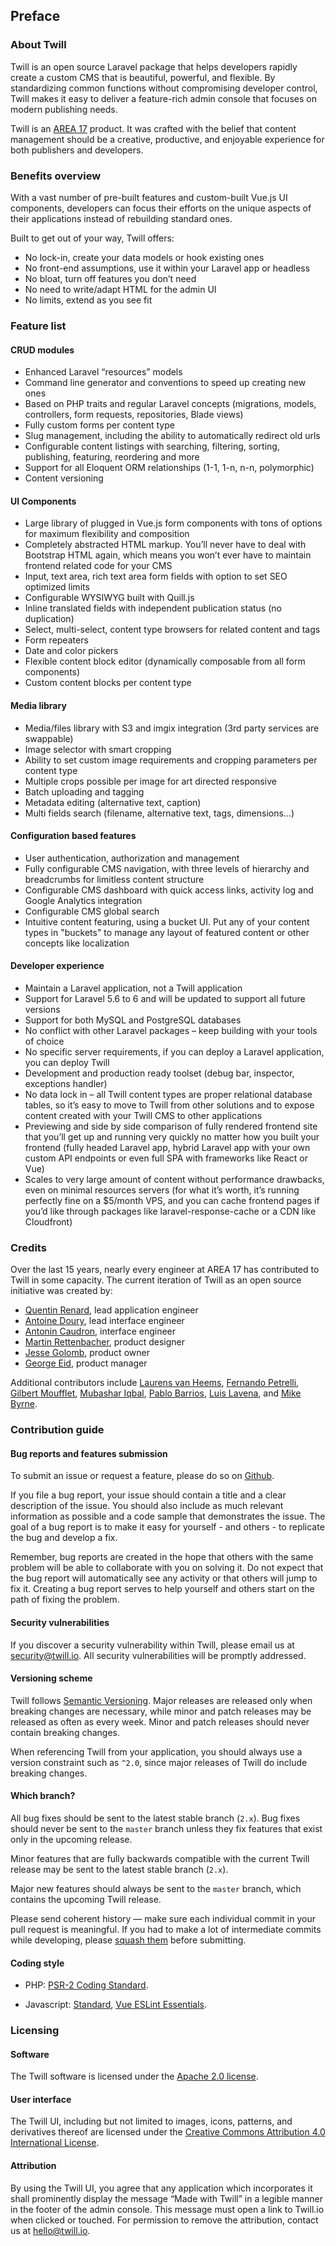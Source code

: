 ## Preface

### About Twill

Twill is an open source Laravel package that helps developers rapidly create a custom CMS that is beautiful, powerful, and flexible. By standardizing common functions without compromising developer control, Twill makes it easy to deliver a feature-rich admin console that focuses on modern publishing needs.

Twill is an [AREA 17](https://area17.com) product. It was crafted with the belief that content management should be a creative, productive, and enjoyable experience for both publishers and developers.

### Benefits overview

With a vast number of pre-built features and custom-built Vue.js UI components, developers can focus their efforts on the unique aspects of their applications instead of rebuilding standard ones. 

Built to get out of your way, Twill offers:
- No lock-in, create your data models or hook existing ones
- No front-end assumptions, use it within your Laravel app or headless
- No bloat, turn off features you don’t need
- No need to write/adapt HTML for the admin UI
- No limits, extend as you see fit


### Feature list

#### CRUD modules
* Enhanced Laravel “resources” models
* Command line generator and conventions to speed up creating new ones
* Based on PHP traits and regular Laravel concepts (migrations, models, controllers, form requests, repositories, Blade views)
* Fully custom forms per content type
* Slug management, including the ability to automatically redirect old urls
* Configurable content listings with searching, filtering, sorting, publishing, featuring, reordering and more
* Support for all Eloquent ORM relationships (1-1, 1-n, n-n, polymorphic)
* Content versioning

#### UI Components
* Large library of plugged in Vue.js form components with tons of options for maximum flexibility and composition
* Completely abstracted HTML markup. You’ll never have to deal with Bootstrap HTML again, which means you won’t ever have to maintain frontend related code for your CMS
* Input, text area, rich text area form fields with option to set SEO optimized limits
* Configurable WYSIWYG built with Quill.js
* Inline translated fields with independent publication status (no duplication)
* Select, multi-select, content type browsers for related content and tags
* Form repeaters
* Date and color pickers
* Flexible content block editor (dynamically composable from all form components)
* Custom content blocks per content type

#### Media library
* Media/files library with S3 and imgix integration (3rd party services are swappable)
* Image selector with smart cropping
* Ability to set custom image requirements and cropping parameters per content type
* Multiple crops possible per image for art directed responsive
* Batch uploading and tagging
* Metadata editing (alternative text, caption)
* Multi fields search (filename, alternative text, tags, dimensions…)

#### Configuration based features
* User authentication, authorization and management
* Fully configurable CMS navigation, with three levels of hierarchy and breadcrumbs for limitless content structure
* Configurable CMS dashboard with quick access links, activity log and Google Analytics integration
* Configurable CMS global search
* Intuitive content featuring, using a bucket UI. Put any of your content types in "buckets" to manage any layout of featured content or other concepts like localization

#### Developer experience
* Maintain a Laravel application, not a Twill application
* Support for Laravel 5.6 to 6 and will be updated to support all future versions
* Support for both MySQL and PostgreSQL databases
* No conflict with other Laravel packages – keep building with your tools of choice
* No specific server requirements, if you can deploy a Laravel application, you can deploy Twill
* Development and production ready toolset (debug bar, inspector, exceptions handler)
* No data lock in – all Twill content types are proper relational database tables, so it’s easy to move to Twill from other solutions and to expose content created with your Twill CMS to other applications
* Previewing and side by side comparison of fully rendered frontend site that you’ll get up and running very quickly no matter how you built your frontend (fully headed Laravel app, hybrid Laravel app with your own custom API endpoints or even full SPA with frameworks like React or Vue)
* Scales to very large amount of content without performance drawbacks, even on minimal resources servers (for what it’s worth, it’s running perfectly fine on a $5/month VPS, and you can cache frontend pages if you’d like through packages like laravel-response-cache or a CDN like Cloudfront)


### Credits

Over the last 15 years, nearly every engineer at AREA 17 has contributed to Twill in some capacity. The current iteration of Twill as an open source initiative was created by:

- [Quentin Renard](https://area17.com/about/quentin-renard), lead application engineer
- [Antoine Doury](https://area17.com/about/antoine-doury), lead interface engineer
- [Antonin Caudron](https://area17.com/about/antonin-caudron), interface engineer
- [Martin Rettenbacher](https://area17.com/about/martin-rettenbacher), product designer
- [Jesse Golomb](https://area17.com/about/jesse-golomb), product owner
- [George Eid](https://area17.com/about/george-eid), product manager

Additional contributors include [Laurens van Heems](https://area17.com/about/laurens-van-heems), [Fernando Petrelli](https://area17.com/about/fernando-petrelli), [Gilbert Moufflet](https://area17.com/about/gilbert-moufflet), [Mubashar Iqbal](https://area17.com/about/mubashar-iqbal), [Pablo Barrios](https://area17.com/about/pablo-barrios), [Luis Lavena](https://area17.com/about/luis-lavena), and [Mike Byrne](https://area17.com/about/mike-byrne).

### Contribution guide

#### Bug reports and features submission
To submit an issue or request a feature, please do so on [Github](https://github.com/area17/twill/issues).

If you file a bug report, your issue should contain a title and a clear description of the issue. You should also include as much relevant information as possible and a code sample that demonstrates the issue. The goal of a bug report is to make it easy for yourself - and others - to replicate the bug and develop a fix.

Remember, bug reports are created in the hope that others with the same problem will be able to collaborate with you on solving it. Do not expect that the bug report will automatically see any activity or that others will jump to fix it. Creating a bug report serves to help yourself and others start on the path of fixing the problem.

#### Security vulnerabilities
If you discover a security vulnerability within Twill, please email us at [security@twill.io](mailto:security@twill.io). All security vulnerabilities will be promptly addressed.

#### Versioning scheme

Twill follows [Semantic Versioning](https://semver.org/). Major releases are released only when breaking changes are necessary, while minor and patch releases may be released as often as every week. Minor and patch releases should never contain breaking changes.

When referencing Twill from your application, you should always use a version constraint such as `^2.0`, since major releases of Twill do include breaking changes.

#### Which branch?
All bug fixes should be sent to the latest stable branch (`2.x`). Bug fixes should never be sent to the `master` branch unless they fix features that exist only in the upcoming release.

Minor features that are fully backwards compatible with the current Twill release may be sent to the latest stable branch (`2.x`).

Major new features should always be sent to the `master` branch, which contains the upcoming Twill release.

Please send coherent history — make sure each individual commit in your pull request is meaningful. If you had to make a lot of intermediate commits while developing, please [squash them](http://www.git-scm.com/book/en/v2/Git-Tools-Rewriting-History#Changing-Multiple-Commit-Messages) before submitting.

#### Coding style
- PHP: [PSR-2 Coding Standard](https://github.com/php-fig/fig-standards/blob/master/accepted/PSR-2-coding-style-guide.md).

- Javascript: [Standard](https://standardjs.com/), [Vue ESLint Essentials](https://github.com/vuejs/eslint-plugin-vue).

### Licensing
#### Software
The Twill software is licensed under the [Apache 2.0 license](https://www.apache.org/licenses/LICENSE-2.0.html).

#### User interface
The Twill UI, including but not limited to images, icons, patterns, and derivatives thereof are licensed under the [Creative Commons Attribution 4.0 International License](https://creativecommons.org/licenses/by/4.0/). 

#### Attribution
By using the Twill UI, you agree that any application which incorporates it shall prominently display the message “Made with Twill” in a legible manner in the footer of the admin console. This message must open a link to Twill.io when clicked or touched. For permission to remove the attribution, contact us at [hello@twill.io](hello@twill.io).
